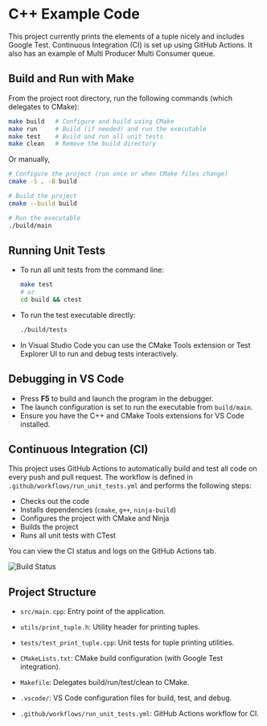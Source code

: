 # C++ Example Code
This project currently prints the elements of a tuple nicely and includes Google Test. Continuous Integration (CI) is set up using GitHub Actions. It also has an example of Multi Producer Multi Consumer queue.

## Build and Run with Make

From the project root directory, run the following commands (which delegates to CMake):

```bash
make build   # Configure and build using CMake
make run     # Build (if needed) and run the executable
make test    # Build and run all unit tests
make clean   # Remove the build directory
```

Or manually,

```bash
# Configure the project (run once or when CMake files change)
cmake -S . -B build

# Build the project
cmake --build build

# Run the executable
./build/main
```

## Running Unit Tests

- To run all unit tests from the command line:
  ```bash
  make test
  # or
  cd build && ctest
  ```
- To run the test executable directly:
  ```bash
  ./build/tests
  ```
- In Visual Studio Code you can use the CMake Tools extension or Test Explorer UI to run and debug tests interactively.

## Debugging in VS Code

- Press **F5** to build and launch the program in the debugger.
- The launch configuration is set to run the executable from `build/main`.
- Ensure you have the C++ and CMake Tools extensions for VS Code installed.

## Continuous Integration (CI)

This project uses GitHub Actions to automatically build and test all code on every push and pull request. The workflow is defined in `.github/workflows/run_unit_tests.yml` and performs the following steps:

- Checks out the code
- Installs dependencies (`cmake`, `g++`, `ninja-build`)
- Configures the project with CMake and Ninja
- Builds the project
- Runs all unit tests with CTest

You can view the CI status and logs on the GitHub Actions tab.

![Build Status](https://github.com/AsymptoticEpiphany/cpp_examples/actions/workflows/run_unit_tests.yml/badge.svg)

## Project Structure
- `src/main.cpp`: Entry point of the application.
- `utils/print_tuple.h`: Utility header for printing tuples.
- `tests/test_print_tuple.cpp`: Unit tests for tuple printing utilities.

- `CMakeLists.txt`: CMake build configuration (with Google Test integration).
- `Makefile`: Delegates build/run/test/clean to CMake.

- `.vscode/`: VS Code configuration files for build, test, and debug.
- `.github/workflows/run_unit_tests.yml`: GitHub Actions workflow for CI.

